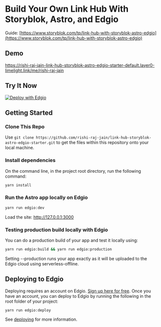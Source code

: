 # Build Your Own Link Hub With Storyblok, Astro, and Edgio

Guide: [https://www.storyblok.com/tp/link-hub-with-storyblok-astro-edgio](https://www.storyblok.com/tp/link-hub-with-storyblok-astro-edgio)

## Demo

https://rishi-raj-jain-link-hub-storyblok-astro-edgio-starter-default.layer0-limelight.link/me/rishi-raj-jain

## Try It Now

[![Deploy with Edgio](https://docs.edg.io/button.svg)](https://app.layer0.co/deploy?repo=https://github.com/rishi-raj-jain/link-hub-storyblok-astro-edgio-starter)

## Getting Started

### Clone This Repo

Use `git clone https://github.com/rishi-raj-jain/link-hub-storyblok-astro-edgio-starter.git` to get the files within this repository onto your local machine.

### Install dependencies

On the command line, in the project root directory, run the following command:

```bash
yarn install
```

### Run the Astro app locally on Edgio

```bash
yarn run edgio:dev
```

Load the site: http://127.0.0.1:3000

### Testing production build locally with Edgio

You can do a production build of your app and test it locally using:

```bash
yarn run edgio:build && yarn run edgio:production
```

Setting --production runs your app exactly as it will be uploaded to the Edgio cloud using serverless-offline.

## Deploying to Edgio

Deploying requires an account on Edgio. [Sign up here for free](https://app.layer0.co/signup). Once you have an account, you can deploy to Edgio by running the following in the root folder of your project:

```bash
yarn run edgio:deploy
```

See [deploying](https://docs.edg.io/guides/deploying) for more information.
